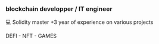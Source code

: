 ### blockchain developper / IT engineer

:computer: Solidity master +3 year of experience on various projects

DEFI - NFT - GAMES
